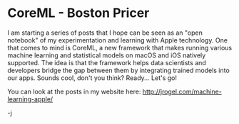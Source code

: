 # CoreML - Boston Pricer

I am starting a series of posts that I hope can be seen as an "open notebook" of my experimentation and learning with Apple technology. One that comes to mind is CoreML, a new framework that makes running various machine learning and statistical models on macOS and iOS natively supported. The idea is that the framework helps data scientists and developers bridge the gap between them by integrating trained models into our apps. Sounds cool, don't you think? Ready... Let's go!

You can look at the posts in my website here: <http://jrogel.com/machine-learning-apple/>



-j